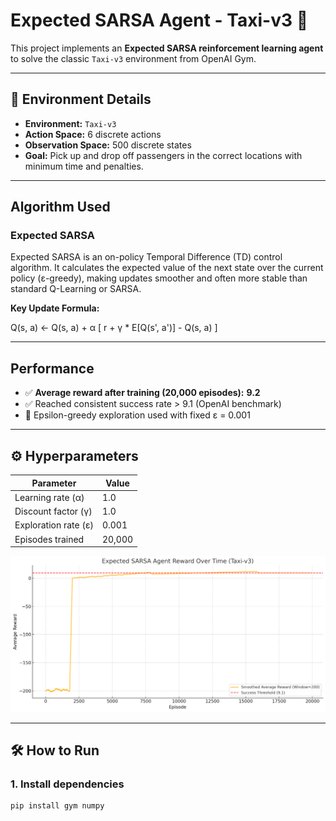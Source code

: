 #  Expected SARSA Agent - Taxi-v3 🚕

This project implements an **Expected SARSA reinforcement learning agent** to solve the classic `Taxi-v3` environment from OpenAI Gym.

---

## 📌 Environment Details

- **Environment:** `Taxi-v3`
- **Action Space:** 6 discrete actions
- **Observation Space:** 500 discrete states
- **Goal:** Pick up and drop off passengers in the correct locations with minimum time and penalties.

---

##  Algorithm Used

###  Expected SARSA

Expected SARSA is an on-policy Temporal Difference (TD) control algorithm. It calculates the expected value of the next state over the current policy (ε-greedy), making updates smoother and often more stable than standard Q-Learning or SARSA.

**Key Update Formula:**

Q(s, a) <- Q(s, a) + α [ r + γ * E[Q(s', a')] - Q(s, a) ]

---

##  Performance

- ✅ **Average reward after training (20,000 episodes):** **9.2**
- ✅ Reached consistent success rate > 9.1 (OpenAI benchmark)
- 🔄 Epsilon-greedy exploration used with fixed ε = 0.001

---

## ⚙ Hyperparameters

| Parameter        | Value     |
|------------------|-----------|
| Learning rate (α) | 1.0       |
| Discount factor (γ) | 1.0     |
| Exploration rate (ε) | 0.001  |
| Episodes trained | 20,000    |

![Expected SARSA Reward Curve](img.png)

---

## 🛠 How to Run

### 1. Install dependencies

```bash
pip install gym numpy
